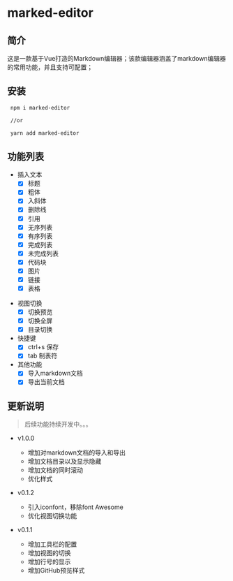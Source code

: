 # marked-editor

## 简介

这是一款基于Vue打造的Markdown编辑器；该款编辑器涵盖了markdown编辑器的常用功能，并且支持可配置；

## 安装

```bash
 npm i marked-editor

 //or

 yarn add marked-editor
```

## 功能列表

+ 插入文本
  - [x] 标题
  - [x] 粗体
  - [x] 入斜体
  - [x] 删除线
  - [x] 引用
  - [x] 无序列表
  - [x] 有序列表
  - [x] 完成列表
  - [x] 未完成列表
  - [x] 代码块
  - [x] 图片
  - [x] 链接
  - [x] 表格
- 视图切换
  - [x] 切换预览
  - [x] 切换全屏
  - [x] 目录切换 
- 快捷键
  - [x] ctrl+s 保存
  - [x] tab 制表符
- 其他功能
  - [x] 导入markdown文档
  - [x] 导出当前文档 

## 更新说明

> 后续功能持续开发中。。。

+ v1.0.0
  + 增加对markdown文档的导入和导出
  + 增加文档目录以及显示隐藏
  + 增加文档的同时滚动
  + 优化样式

+ v0.1.2
  + 引入iconfont，移除font Awesome
  + 优化视图切换功能

+ v0.1.1
  + 增加工具栏的配置
  + 增加视图的切换
  + 增加行号的显示
  + 增加GitHub预览样式
